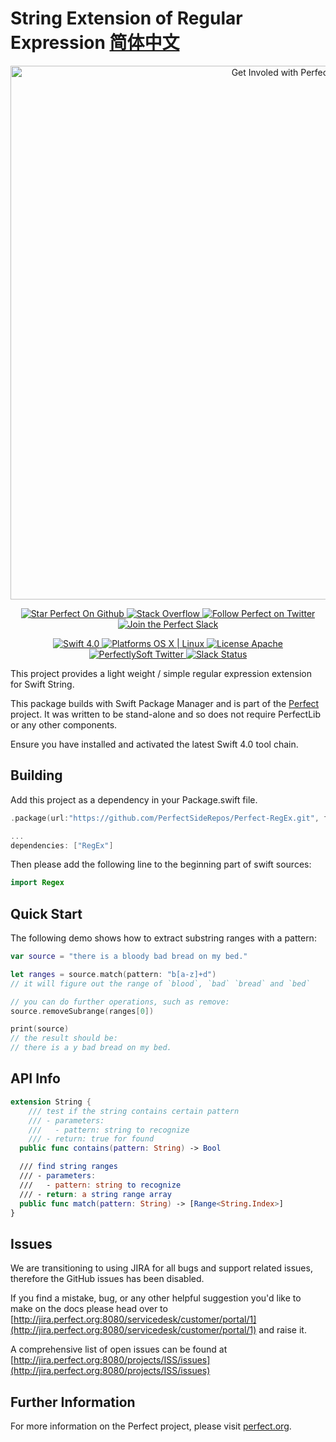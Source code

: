 # String Extension of Regular Expression  [简体中文](README.zh_CN.md)

<p align="center">
    <a href="http://perfect.org/get-involved.html" target="_blank">
        <img src="http://perfect.org/assets/github/perfect_github_2_0_0.jpg" alt="Get Involed with Perfect!" width="854" />
    </a>
</p>

<p align="center">
    <a href="https://github.com/PerfectlySoft/Perfect" target="_blank">
        <img src="http://www.perfect.org/github/Perfect_GH_button_1_Star.jpg" alt="Star Perfect On Github" />
    </a>  
    <a href="http://stackoverflow.com/questions/tagged/perfect" target="_blank">
        <img src="http://www.perfect.org/github/perfect_gh_button_2_SO.jpg" alt="Stack Overflow" />
    </a>  
    <a href="https://twitter.com/perfectlysoft" target="_blank">
        <img src="http://www.perfect.org/github/Perfect_GH_button_3_twit.jpg" alt="Follow Perfect on Twitter" />
    </a>  
    <a href="http://perfect.ly" target="_blank">
        <img src="http://www.perfect.org/github/Perfect_GH_button_4_slack.jpg" alt="Join the Perfect Slack" />
    </a>
</p>

<p align="center">
    <a href="https://developer.apple.com/swift/" target="_blank">
        <img src="https://img.shields.io/badge/Swift-4.0-orange.svg?style=flat" alt="Swift 4.0">
    </a>
    <a href="https://developer.apple.com/swift/" target="_blank">
        <img src="https://img.shields.io/badge/Platforms-OS%20X%20%7C%20Linux%20-lightgray.svg?style=flat" alt="Platforms OS X | Linux">
    </a>
    <a href="http://perfect.org/licensing.html" target="_blank">
        <img src="https://img.shields.io/badge/License-Apache-lightgrey.svg?style=flat" alt="License Apache">
    </a>
    <a href="http://twitter.com/PerfectlySoft" target="_blank">
        <img src="https://img.shields.io/badge/Twitter-@PerfectlySoft-blue.svg?style=flat" alt="PerfectlySoft Twitter">
    </a>
    <a href="http://perfect.ly" target="_blank">
        <img src="http://perfect.ly/badge.svg" alt="Slack Status">
    </a>
</p>



This project provides a light weight / simple regular expression extension for Swift String.

This package builds with Swift Package Manager and is part of the [Perfect](https://github.com/PerfectlySoft/Perfect) project. It was written to be stand-alone and so does not require PerfectLib or any other components.

Ensure you have installed and activated the latest Swift 4.0 tool chain.


## Building
Add this project as a dependency in your Package.swift file.

``` swift
.package(url:"https://github.com/PerfectSideRepos/Perfect-RegEx.git", from: "3.1.0")

... 
dependencies: ["RegEx"]
```

Then please add the following line to the beginning part of swift sources:
``` swift
import Regex
```

## Quick Start

The following demo shows how to extract substring ranges with a pattern:

``` swift
var source = "there is a bloody bad bread on my bed."

let ranges = source.match(pattern: "b[a-z]+d")
// it will figure out the range of `blood`, `bad` `bread` and `bed`

// you can do further operations, such as remove:
source.removeSubrange(ranges[0])

print(source)
// the result should be:
// there is a y bad bread on my bed.
```

## API Info


``` swift
extension String {
	/// test if the string contains certain pattern
 	/// - parameters:
 	///   - pattern: string to recognize
 	/// - return: true for found
  public func contains(pattern: String) -> Bool

  /// find string ranges
  /// - parameters:
  ///   - pattern: string to recognize
  /// - return: a string range array
  public func match(pattern: String) -> [Range<String.Index>]
}
```

## Issues

We are transitioning to using JIRA for all bugs and support related issues, therefore the GitHub issues has been disabled.

If you find a mistake, bug, or any other helpful suggestion you'd like to make on the docs please head over to [http://jira.perfect.org:8080/servicedesk/customer/portal/1](http://jira.perfect.org:8080/servicedesk/customer/portal/1) and raise it.

A comprehensive list of open issues can be found at [http://jira.perfect.org:8080/projects/ISS/issues](http://jira.perfect.org:8080/projects/ISS/issues)

## Further Information
For more information on the Perfect project, please visit [perfect.org](http://perfect.org).
